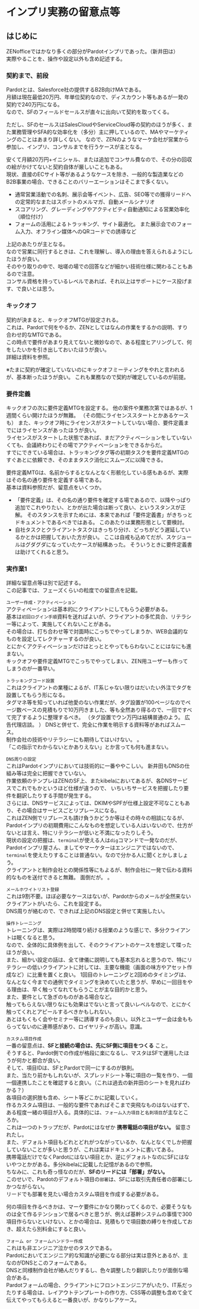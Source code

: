 # インプリ実務の留意点等

## はじめに
ZENofficeではかなり多くの部分がPardotインプリであった。（新井田は）  
実際やることを、操作や設定以外も含め記述する。  


### 契約まで、前段

Pardotとは、Salesforce社の提供するB2B向けMAである。  
月額は現在最低20万円、年単位契約なので、ディスカウント等もあるが一発の契約で240万円になる。  
なので、SFのフィールドセールスが直々に出向いて契約を取ってくる。  

ただし、SFのセールスはSalesCloudやServiceCloud等の契約のほうが多く、また業務管理やSFA的な効率化を（多分）主に押しているので、MAやマーケティングのことはあまり詳しくない。  なので、ZENのようなマーケ会社が営業から参加し、インプリ、コンサルまでを行うケースが主となる。  

安くて月額20万円+イニシャル、または追加でコンサル費なので、その分の回収の絵がかけてないと契約自体が厳しいこともある。  
現状、直接のECサイト等があるようなケースを除き、一般的な製造業などのB2B事業の場合、できることのバリーエーションはそこまで多くない。  

- 通常営業活動での名刺、展示会等イベント、広告、SEO等での獲得リードへの定常的なまたはスポットのメルマガ、自動メールシナリオ
- スコアリング、グレーディングやアクティビティ自動通知による営業効率化（順位付け）
- フォームの活用によるトラッキング、サイト最適化。  また展示会でのフォーム入力、オフライン媒体へのQRコードでの誘導など

上記のあたりが主となる。  
なので営業に同行するときは、これを理解し、導入の理由を答えられるようにしたほうが良い。  
そのやり取りの中で、咄嗟の場での回答などが細かい技術仕様に関わることもあるので注意。  
コンサル資格を持っているレベルであれば、それ以上はサポートにケース投げます、で良いとは思う。  


### キックオフ
契約が決まると、キックオフMTGが設定される。  
これは、Pardotで何をやるか、ZENとしてはなんの作業をするかの説明、すり合わせ的なMTGである。  
この時点で要件があまり見えてないと微妙なので、ある程度ヒアリングして、何をしたいかを引き出しておいたほうが良い。  
詳細は資料を参照。  

※たまに契約が確定していないのにキックオフミーティングをやれと言われるが、基本断ったほうが良い。  これも業務なので契約が確定しているのが前提。  


### 要件定義
キックオフの次に要件定義MTGを設定する。  他の案件や業務次第ではあるが、1週間くらい開けたほうが無難。  （その間にライセンススタートとかあるケースも）
また、キックオフ時にライセンスがスタートしていない場合、要件定義までにはライセンスがあったほうが良い。  
ライセンスがスタートした状態であれば、まだアクティベーションをしていないくても、会議終わりにその場でアクティベーションをできるからだ。  
すでにできている場合は、トラッキングタグ等の初期タスクを要件定義MTGのすぐあとに依頼でき、そのままタスク消化にスムーズに以降できる。  

要件定義MTGは、名前からするとなんとなく形骸化している感もあるが、実際はその名の通り要件を定義する場である。  
基本は資料参照だが、留意点をいくつか。  

- 「要件定義」は、その名の通り要件を確定する場であるので、以降やっぱり追加でこれやりたい、とかが出た場合は断って良い、というスタンスが正解。  そのスタンスを示すためには、本来であれば「要件定義書」がきちっとドキュメントであるべきではある。  このあたりは業務形態として要検討。  
- 自社タスクとクライアントタスクはきっちり分け、どっちがどう遅延しているかとかは把握しておいた方が良い。  ここは自戒も込めてだが、スケジュールはグダグダになっていたケースが結構あった。  そういうときに要件定義書は助けてくれると思う。  



### 実作業1

詳細な留意点等は別で記述する。  
この記事では、フェーズくらいの粒度での留意点を記載。  

`ユーザー作成・アクティベーション`  
アクティベーションは基本的にクライアントにしてもらう必要がある。  
基本は`初回ログイン手順`資料を送ればよいが、クライアントの多忙具合、リテラシー等によって、実施してくれないことがある。  
その場合は、打ち合わせ等で対面時にこっちでやってしまうか、WEB会議的なものを設定してレクチャーするのが良い。  
とにかくアクティベーションだけはとっととやってもらわないことにはなにも進まない。  
キックオフや要件定義MTGでこっちでやってしまい、ZEN用ユーザーも作ってしまうのが一番早い。  

`トラッキングコード設置`  
これはクライアントの業種によるが、IT系じゃない限りはだいたい外注でタグを設置してもらう形になる。  
タグマネ等を知っていれば他愛のない作業だが、タグ設置が100ページなのでページ数ベースの見積もりで10万円きました、等も全然あり得るので、一回ですべて完了するように整理するべき。  （タグ設置でウン万円は結構普通のよう。  広告代理店談。  ）
DNSと併せて、完全に作業を明示する資料等があればスムース。  
制作会社の技術やリテラシーにも期待してはいけない。  。  
「この指示でわからないとかありえない」とか言っても何も進まない。  


`DNS周りの設定`  
これはPardotインプリにおいては技術的に一番ややこしい。  新井田もDNSの仕組み等は完全に把握できていない。  
作業依頼のテンプレはZENのSF上、またkibelaにおいてあるが、各DNSサービスでこれでもかというほど仕様が違うので、
いちいちサービスを把握したり要件を翻訳したりする手間が発生する。  
さらには、DNSサービスによっては、DKIMやSPFが仕様上設定不可なこともあり、その場合はサービスごとリプレースになる。  
これはZEN側でリプレースも請け負うかどうか等はその時々の相談になるが、Pardotインプリの初期費用にこんなものを想定している人はいないので、仕方がないとは言え、特にリテラシーが低いと不満になったりしそう。  
現状の設定の把握は、`terminal`が使える人は`dig`コマンドで一発なのだが、Pardotインプリ屋さん、ましてやマーケターはエンジニアではないので、`terminal`を使えたりすることは普通ない。なので分かる人に聞くとかしましょう。  
クライアントと制作会社との関係性等にもよるが、制作会社に一発で伝わる資料的なものを送付できると無難。  面倒だが。  。  



`メールホワイトリスト登録`  
これは9割不要。ほぼ必要なケースはないが、Pardotからのメールが全然来ないクライアントがいたら、これを設定する。  
DNS周りが絡むので、できれば上記のDNS設定と併せて実施したい。  


`操作トレーニング`  
トレーニングは、実際は2時間喋り続ける授業のような感じで、多分クライアントは眠くなると思う。  
なので、全体的に具体例を出して、そのクライアントのケースを想定して喋ったほうが良い。  
また、細かい設定の話は、全て律儀に説明しても基本忘れると思うので、特にリテラシーの低いクライアントに対しては、主要な機能（画面の味方やアセット作成など）に比重を置くと良い。
1回目のトレーニングと2回めのタイミングは、なんとなく今までの通例でタイミングを決めていたと思うが、早めに一回目をやる理由は、早く触ってなれてもらうことが主な目的かと思う。  
また、要件として急ぎのものがある場合など。  
触ってもらえない限りなにも効果はでないと言って良いレベルなので、とにかく触ってくれとアピールするべきかもしれない。  
あとはもくもく会やセミナー等に誘導するのも良い。以外とユーザー会は金ももらってないのに連帯感があり、ロイヤリティが高い。意識。



`カスタム項目作成`  
一番の留意点は、**SFと接続の場合は、先にSF側に項目をつくる** こと。  
そうすると、Pardot側での作成が格段に楽になるし、マスタはSFで運用したほうが何かと都合が良い。  
そして、項目IDは、SFとPardotで同一にするのが鉄則。  
また、当たり前かもしれないが、スプレッドシート等に項目の一覧を作り、一個一個連携したことを確認すると良い。（これは過去の新井田のシートを見ればわかる？）  
各項目の選択肢も含め、シート等どこかに記載していく。  
作るカスタム項目は、一般的な要件であればそこまで突飛なものはないはずで、ある程度一緒の項目が入る。具体的には、`フォーム入力項目`と`名刺項目`が主なところか。  
これは一つのトラップだが、Pardotにはなぜか **携帯電話の項目がない。** 留意されたし。  
また、デフォルト項目もどれとどれがつながっているか、なんとなくでしか把握していないことが多いと思うが、これは実はドキュメントに書いてある。  
携帯電話だけでなくPardotにはない項目とか、逆にデフォルトなのにSFにはないやつとかがある。多分kibelaに記載した記憶があるので参照。  
ちなみに、これも奇っ怪なのだが、**SFのリードには「部署」がない。**  
このせいで、Pardotのデフォルト項目の`部署`は、SFには取引先責任者の部署にしかつながらない。  
リードでも部署を見たい場合カスタム項目を作成する必要がある。

何の項目を作るべきかは、マーケ要件にかなり関わってくるので、必要そうなものは全て作るテンションで居るべきと思うが、例えば基幹システムの事情で300項目作らないといけない、とかの場合は、見積もりで項目数の縛りを作成しておき、超えたら別料金にすると良い。  


`フォーム or フォームハンドラー作成`  
これはも非エンジニア泣かせのタスクである。  
Pardotにおいてエンジニア的な知識が必要になる部分は実は意外とあるが、主なのがDNSとこのフォームである。  
DNSと同様制作会社が絡んだりするし、色々調整したり翻訳したりが面倒な場合がある。  
Pardotフォームの場合、クライアントにフロントエンジニアがいたり、IT系だったりする場合は、レイアウトテンプレートの作り方、CSS等の調整も含めて全て伝えてやってもらえると一番良いが、かなりレアケース。
